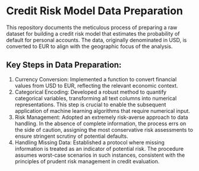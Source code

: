# Credit Risk Model Data Preparation
This repository documents the meticulous process of preparing a raw dataset for building a credit risk model that estimates the probability of default for personal accounts. The data, originally denominated in USD, is converted to EUR to align with the geographic focus of the analysis.

## Key Steps in Data Preparation:

  1. Currency Conversion: Implemented a function to convert financial values from USD to EUR, reflecting the relevant economic context.
  2. Categorical Encoding: Developed a robust method to quantify categorical variables, transforming all text columns into numerical representations. This step is crucial to enable the subsequent application of machine learning algorithms that require numerical input.
  3. Risk Management: Adopted an extremely risk-averse approach to data handling. In the absence of complete information, the process errs on the side of caution, assigning the most conservative risk assessments to ensure stringent scrutiny of potential defaults.
  4. Handling Missing Data: Established a protocol where missing information is treated as an indicator of potential risk. The procedure assumes worst-case scenarios in such instances, consistent with the principles of prudent risk management in credit evaluation.
